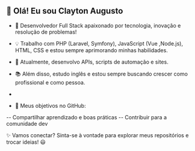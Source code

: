 ## 👋 Olá! Eu sou Clayton Augusto

- 🚀 Desenvolvedor Full Stack apaixonado por tecnologia, inovação e resolução de problemas!

- 💡 Trabalho com PHP (Laravel, Symfony), JavaScript (Vue ,Node.js), HTML, CSS e estou sempre aprimorando minhas habilidades.

- 🎯 Atualmente, desenvolvo APIs, scripts de automação e sites.

- 📚 Além disso, estudo inglês e estou sempre buscando crescer como profissional e como pessoa.
- 
- 🔗 Meus objetivos no GitHub:

-- Compartilhar aprendizado e boas práticas
-- Contribuir para a comunidade dev

✨ Vamos conectar? Sinta-se à vontade para explorar meus repositórios e trocar ideias! 😃
